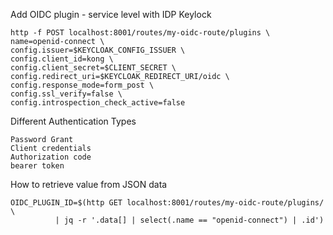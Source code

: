 Add OIDC plugin - service level with IDP Keylock

    http -f POST localhost:8001/routes/my-oidc-route/plugins \
    name=openid-connect \
    config.issuer=$KEYCLOAK_CONFIG_ISSUER \
    config.client_id=kong \
    config.client_secret=$CLIENT_SECRET \
    config.redirect_uri=$KEYCLOAK_REDIRECT_URI/oidc \
    config.response_mode=form_post \
    config.ssl_verify=false \
    config.introspection_check_active=false

Different Authentication Types

    Password Grant
    Client credentials
    Authorization code
    bearer token

How to retrieve value from JSON data

    OIDC_PLUGIN_ID=$(http GET localhost:8001/routes/my-oidc-route/plugins/ \
              | jq -r '.data[] | select(.name == "openid-connect") | .id')
